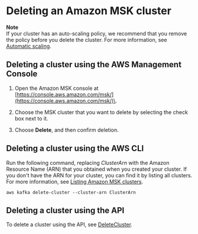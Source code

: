 # Deleting an Amazon MSK cluster<a name="msk-delete-cluster"></a>

**Note**  
If your cluster has an auto\-scaling policy, we recommend that you remove the policy before you delete the cluster\. For more information, see [Automatic scaling](msk-autoexpand.md)\.

## Deleting a cluster using the AWS Management Console<a name="delete-cluster-console"></a>

1. Open the Amazon MSK console at [https://console.aws.amazon.com/msk/](https://console.aws.amazon.com/msk/)\.

1. Choose the MSK cluster that you want to delete by selecting the check box next to it\.

1. Choose **Delete**, and then confirm deletion\.

## Deleting a cluster using the AWS CLI<a name="delete-cluster-cli"></a>

Run the following command, replacing *ClusterArn* with the Amazon Resource Name \(ARN\) that you obtained when you created your cluster\. If you don't have the ARN for your cluster, you can find it by listing all clusters\. For more information, see [Listing Amazon MSK clusters](msk-list-clusters.md)\.

```
aws kafka delete-cluster --cluster-arn ClusterArn
```

## Deleting a cluster using the API<a name="delete-cluster-api"></a>

To delete a cluster using the API, see [DeleteCluster](https://docs.aws.amazon.com//msk/1.0/apireference/clusters-clusterarn.html#DeleteCluster)\.